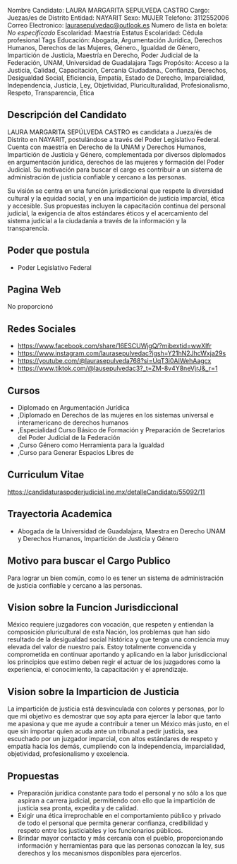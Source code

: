 Nombre Candidato: LAURA MARGARITA SEPULVEDA CASTRO
Cargo: Juezas/es de Distrito
Entidad: NAYARIT
Sexo: MUJER
Telefono: 3112552006
Correo Electronico: laurasepulvedac@outlook.es
Numero de lista en boleta: *No especificado*
Escolaridad: Maestría
Estatus Escolaridad: Cédula profesional
Tags Educación: Abogada, Argumentación Jurídica, Derechos Humanos, Derechos de las Mujeres, Género., Igualdad de Género, Impartición de Justicia, Maestría en Derecho, Poder Judicial de la Federación, UNAM, Universidad de Guadalajara
Tags Propósito: Acceso a la Justicia, Calidad, Capacitación, Cercanía Ciudadana., Confianza, Derechos, Desigualdad Social, Eficiencia, Empatía, Estado de Derecho, Imparcialidad, Independencia, Justicia, Ley, Objetividad, Pluriculturalidad, Profesionalismo, Respeto, Transparencia, Ética


## Descripción del Candidato 

LAURA MARGARITA SEPÚLVEDA CASTRO es candidata a Jueza/és de Distrito en NAYARIT, postulándose a través del Poder Legislativo Federal. Cuenta con maestría en Derecho de la UNAM y Derechos Humanos, Impartición de Justicia y Género, complementada por diversos diplomados en argumentación jurídica, derechos de las mujeres y formación del Poder Judicial. Su motivación para buscar el cargo es contribuir a un sistema de administración de justicia confiable y cercano a las personas.

Su visión se centra en una función jurisdiccional que respete la diversidad cultural y la equidad social, y en una impartición de justicia imparcial, ética y accesible. Sus propuestas incluyen la capacitación continua del personal judicial, la exigencia de altos estándares éticos y el acercamiento del sistema judicial a la ciudadanía a través de la información y la transparencia.


## Poder que postula

- Poder Legislativo Federal


## Pagina Web

No proporcionó


## Redes Sociales

- https://www.facebook.com/share/16ESCUWjgQ/?mibextid=wwXlfr
- https://www.instagram.com/laurasepulvedac?igsh=Y21hN2JhcWxja29s
- https://youtube.com/@laurasepulveda768?si=UqT3i0AIWehAagcx
- https://www.tiktok.com/@lausepulvedac3?_t=ZM-8v4Y8neVjrJ&_r=1


## Cursos

- Diplomado en Argumentación Jurídica
- ,Diplomado en Derechos de las mujeres en los sistemas universal e interamericano de derechos humanos
- ,Especialidad	Curso Básico de Formación y Preparación de Secretarios del Poder Judicial de la Federación
- ,Curso Género como Herramienta para la Igualdad
- ,Curso para Generar Espacios Libres de


## Curriculum Vitae

https://candidaturaspoderjudicial.ine.mx/detalleCandidato/55092/11


## Trayectoria Academica

- Abogada de la Universidad de Guadalajara, Maestra en Derecho UNAM y Derechos Humanos, Impartición de Justicia y Género


## Motivo para buscar el Cargo Publico

Para lograr un bien común, como lo es tener un sistema de administración de justicia confiable y cercano a las personas.


## Vision sobre la Funcion Jurisdiccional

México requiere juzgadores con vocación, que respeten y entiendan la composición pluricultural de esta Nación, los problemas que han sido resultado de la desigualdad social histórica y que tenga una conciencia muy elevada del valor de nuestro país. Estoy totalmente convencida y comprometida en continuar aportando y aplicando en la labor jurisdiccional los principios que estimo deben regir el actuar de los juzgadores como la experiencia, el conocimiento, la capacitación y el aprendizaje.


## Vision sobre la Imparticion de Justicia

La impartición de justicia está desvinculada con colores y personas, por lo que mi objetivo es demostrar que soy apta para ejercer la labor que tanto me apasiona y que me ayude a contribuir a tener un México más justo, en el que sin importar quien acuda ante un tribunal a pedir justicia, sea escuchado por un juzgador imparcial, con altos estándares de respeto y empatía hacia los demás, cumpliendo con la independencia, imparcialidad, objetividad, profesionalismo y excelencia.


## Propuestas

- Preparación jurídica constante para todo el personal y no sólo a los que aspiran a carrera judicial, permitiendo con ello que la impartición de justicia sea pronta, expedita y de calidad.
- Exigir una ética irreprochable en el comportamiento público y privado de todo el personal que permita generar confianza, credibilidad y respeto entre los justiciables y los funcionarios públicos.
- Brindar mayor contacto y más cercanía con el pueblo, proporcionando información y herramientas para que las personas conozcan la ley, sus derechos y los mecanismos disponibles para ejercerlos.

